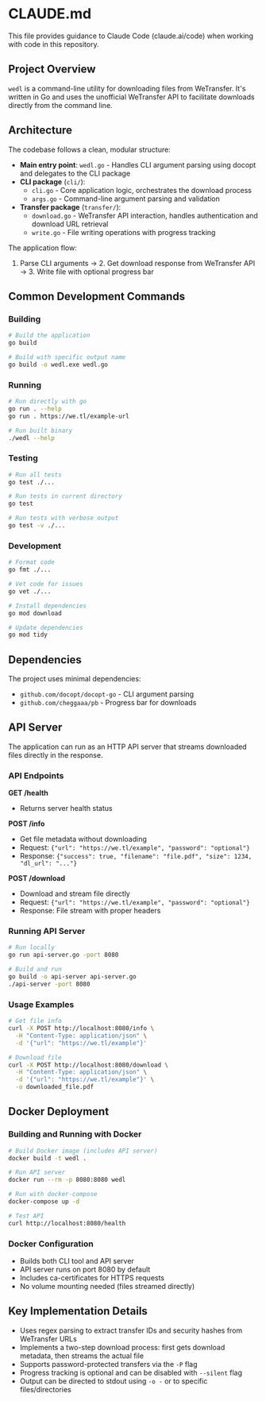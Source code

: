 # CLAUDE.md

This file provides guidance to Claude Code (claude.ai/code) when working with code in this repository.

## Project Overview

`wedl` is a command-line utility for downloading files from WeTransfer. It's written in Go and uses the unofficial WeTransfer API to facilitate downloads directly from the command line.

## Architecture

The codebase follows a clean, modular structure:

- **Main entry point**: `wedl.go` - Handles CLI argument parsing using docopt and delegates to the CLI package
- **CLI package** (`cli/`): 
  - `cli.go` - Core application logic, orchestrates the download process
  - `args.go` - Command-line argument parsing and validation
- **Transfer package** (`transfer/`):
  - `download.go` - WeTransfer API interaction, handles authentication and download URL retrieval
  - `write.go` - File writing operations with progress tracking

The application flow:
1. Parse CLI arguments → 2. Get download response from WeTransfer API → 3. Write file with optional progress bar

## Common Development Commands

### Building
```bash
# Build the application
go build

# Build with specific output name
go build -o wedl.exe wedl.go
```

### Running
```bash
# Run directly with go
go run . --help
go run . https://we.tl/example-url

# Run built binary
./wedl --help
```

### Testing
```bash
# Run all tests
go test ./...

# Run tests in current directory
go test

# Run tests with verbose output
go test -v ./...
```

### Development
```bash
# Format code
go fmt ./...

# Vet code for issues
go vet ./...

# Install dependencies
go mod download

# Update dependencies
go mod tidy
```

## Dependencies

The project uses minimal dependencies:
- `github.com/docopt/docopt-go` - CLI argument parsing
- `github.com/cheggaaa/pb` - Progress bar for downloads

## API Server

The application can run as an HTTP API server that streams downloaded files directly in the response.

### API Endpoints

**GET /health**
- Returns server health status

**POST /info**
- Get file metadata without downloading
- Request: `{"url": "https://we.tl/example", "password": "optional"}`
- Response: `{"success": true, "filename": "file.pdf", "size": 1234, "dl_url": "..."}`

**POST /download**
- Download and stream file directly
- Request: `{"url": "https://we.tl/example", "password": "optional"}`
- Response: File stream with proper headers

### Running API Server

```bash
# Run locally
go run api-server.go -port 8080

# Build and run
go build -o api-server api-server.go
./api-server -port 8080
```

### Usage Examples

```bash
# Get file info
curl -X POST http://localhost:8080/info \
  -H "Content-Type: application/json" \
  -d '{"url": "https://we.tl/example"}'

# Download file
curl -X POST http://localhost:8080/download \
  -H "Content-Type: application/json" \
  -d '{"url": "https://we.tl/example"}' \
  -o downloaded_file.pdf
```

## Docker Deployment

### Building and Running with Docker
```bash
# Build Docker image (includes API server)
docker build -t wedl .

# Run API server
docker run --rm -p 8080:8080 wedl

# Run with docker-compose
docker-compose up -d

# Test API
curl http://localhost:8080/health
```

### Docker Configuration
- Builds both CLI tool and API server
- API server runs on port 8080 by default
- Includes ca-certificates for HTTPS requests
- No volume mounting needed (files streamed directly)

## Key Implementation Details

- Uses regex parsing to extract transfer IDs and security hashes from WeTransfer URLs
- Implements a two-step download process: first gets download metadata, then streams the actual file
- Supports password-protected transfers via the `-P` flag
- Progress tracking is optional and can be disabled with `--silent` flag
- Output can be directed to stdout using `-o -` or to specific files/directories